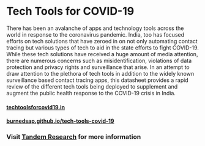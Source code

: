 # Tech Tools for COVID-19

There has been an avalanche of apps and technology tools across the world in response to the coronavirus pandemic. India, too has focused efforts on tech solutions that have zeroed in on not only automating contact tracing but various types of tech to aid in the state efforts to fight COVID-19. While these tech solutions have received a huge amount of media attention, there are numerous concerns such as misidentification, violations of data protection and privacy rights and surveillance that arise. In an attempt to draw attention to the plethora of tech tools in addition to the widely known surveillance based contact tracing apps, this datasheet provides a rapid review of the different tech tools being deployed to supplement and augment the public health response to the COVID-19 crisis in India.

#### [techtoolsforcovid19.in](https://techtoolsforcovid19.in)
#### [burnedsap.github.io/tech-tools-covid-19](https://burnedsap.github.io/tech-tools-covid-19/)

### Visit [Tandem Research](https://tandemresearch.org) for more information
